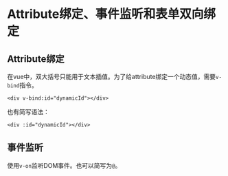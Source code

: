 # Attribute绑定、事件监听和表单双向绑定

## Attribute绑定

在vue中，双大括号只能用于文本插值。为了给attribute绑定一个动态值，需要`v-bind`指令。

```vue
<div v-bind:id="dynamicId"></div>
```

也有简写语法：

```vue
<div :id="dynamicId"></div>
```

## 事件监听

使用`v-on`监听DOM事件。也可以简写为`@`。